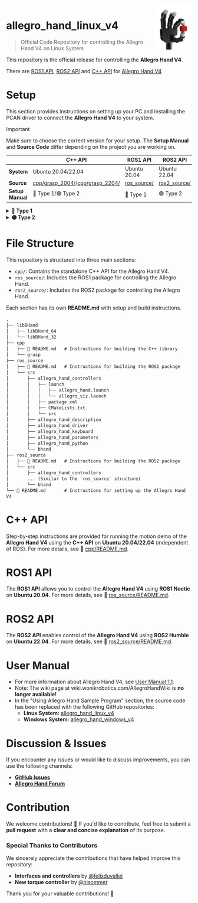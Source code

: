 <img align="right" width="20%" height="20%" src="./asset/allegrohand_v4.png">

# allegro_hand_linux_v4
> Official Code Repository for controlling the Allegro Hand V4 on Linux System

This repository is the official release for controlling the **Allegro Hand V4**.

There are [ROS1 API](./ros_source/), [ROS2 API](./ros2_source) and [C++ API](./cpp/) for [Allegro Hand V4](https://www.allegrohand.com/ah-v4-main)

# Setup

This section provides instructions on setting up your PC and installing the PCAN driver to connect the **Allegro Hand V4** to your system.

> [!IMPORTANT]
> Make sure to choose the correct version for your setup. The **Setup Manual** and **Source Code** differ depending on the project you are working on.

<!--
|  | **C++ API** | **ROS1 API** | **ROS2 API** |
|---|------------|-------------|-------------|
| **System** | Ubuntu 20.04 | Ubuntu 20.04 | Ubuntu 22.04 |
| **Source** | [cpp/](./cpp/) | [ros_source/](./ros_source/) | [ros2_source/](./ros2_source/) |
| **Setup Manual** | 🔵 Type 1 | 🔵 Type 1 | 🟣 Type 2 |
-->

|  | **C++ API** | **ROS1 API** | **ROS2 API** |
|---|------------|-------------|-------------|
| **System** | Ubuntu 20.04/22.04 | Ubuntu 20.04 | Ubuntu 22.04 |
| **Source** | [cpp/grasp_2004/](./cpp/grasp_2004/)/[cpp/grasp_2204/](./cpp/grasp_2004/) | [ros_source/](./ros_source/) | [ros2_source/](./ros2_source/) |
| **Setup Manual** | 🔵 Type 1/🟣 Type 2 | 🔵 Type 1 | 🟣 Type 2 |

<details>
<summary><b>🔵 Type 1</b></summary>

## Project Setup of Type 1

### 1. Install Ubuntu 20.04

- **Download & Create Bootable USB**
   - Get the [Ubuntu 20.04 LTS ISO](https://releases.ubuntu.com/focal/).
   - Use [Rufus](https://rufus.ie/) (Windows) or [Etcher](https://www.balena.io/etcher/) (macOS/Linux) to create a bootable USB.
- **Install Ubuntu**
   - Boot from the USB and follow the installation steps (language, keyboard, disk setup, user info).
   - Reboot after installation.


### 2. `libBHand` Installation

- Check your system architecture:
  ```bash
  getconf LONG_BIT
  ```
  This will determine whether you need the 32-bit or 64-bit version.

- Navigate to the `libBHand/libBHand_{32|64}` directory and install `libBHand`:
  ```bash
  cd libBHand/libBHand_{32|64}
  sudo make install
  sudo ldconfig
  ```

- If you need to **uninstall** `libBHand`, navigate to the `libBHand_{32|64}` directory and run:
  ```bash
  sudo make uninstall
  sudo ldconfig
  ```

- The library source can also be downloaded from the [Grasping Library for Linux](https://www.allegrohand.com/ah-v4-grasping-library-for-linux).
  - Click the button to download.
  - Locate `LibBHand_32.zip` or `LibBHand_64.zip` (found in the `/Allegro Hand V4 | File` folder).
  - Unzip the source file and install it according to the instructions above.

### 3. Install the PCAN Driver

> Before using the hand, you must install the **PCAN drivers**. These instructions assume you are using a **Peak Systems PCAN-USB adapter**.

- **Install dependencies:**
  ```bash
  sudo apt-get install libpopt-dev ros-noetic-libpcan
  ```

- **Download the latest drivers:**
  [Peak-System Linux Driver](http://www.peak-system.com/fileadmin/media/linux/index.htm#download)

- **Install the drivers:**
  ```bash
  make clean; make NET=NO_NETDEV_SUPPORT
  sudo make install
  sudo /sbin/modprobe pcan
  ```

- **Verify installation:**
  Run the following command to check if the interface is installed correctly. You should see streaming output.
  ```bash
  cat /proc/pcan
  ```

- **Check for available interfaces:**
  When the hand is connected, you should see `pcanusb0` or `pcanusbN` (`N` can be any number).
  ```bash
  ls -l /dev/pcan*
  ```

  - If no files are listed, try running the following command from the **downloaded PCAN driver folder**. It manually creates the device files if the system has not done so automatically.
    ```bash
    sudo ./driver/pcan_make_devices 2
    ```

- **(Optional) CAN Communication Tutorial**
  - If you are not familiar with PCAN, refer to the [CAN Communication Tutorial](https://www.allegrohand.com/ah-v4-can-communication).

</details>

<details>
<summary><b>🟣 Type 2</b></summary>

## Project Setup of Type 2

### 1. Install Ubuntu 22.04

- **Download & Create Bootable USB**
   - Get the [Ubuntu 22.04 LTS ISO](https://releases.ubuntu.com/jammy/).
   - Use [Rufus](https://rufus.ie/) (Windows) or [Etcher](https://www.balena.io/etcher/) (macOS/Linux) to create a bootable USB.
- **Install Ubuntu**
   - Boot from the USB and follow the installation steps (language, keyboard, disk setup, user info).
   - Reboot after installation.

### 2. `libBHand` Installation

- `BHandLib` is located in `/src/bhand/lib/libBHand.so`.
- By default, the library is compiled for **64-bit** systems. If your system is **32-bit**, replace the `/lib` folder with the appropriate version.

- Library Structure:
  ```bash
  src/
  └── bhand/
      ├── include/bhand/
      ├── lib/
      │   └── libBHand.so  # Default (64-bit) used when building the source
      ├── libBHand_32/lib/
      │   └── libBHand.so  # Replace with this if using a 32-bit system
      └── libBHand_64/lib/
          └── libBHand.so  # Replace with this if using a 64-bit system
  ```

### 3. ROS 2 and PCAN Support

- ROS 2 no longer supports **PCAN**. Instead, use `can-utils` for **SocketCAN**:
  ```bash
  sudo apt install can-utils
  ```

</details>


# File Structure

This repository is structured into three main sections:
- `cpp/`: Contains the standalone C++ API for the Allegro Hand V4.
- `ros_source/`: Includes the ROS1 package for controlling the Allegro Hand.
- `ros2_source/`: Includes the ROS2 package for controlling the Allegro Hand.

Each section has its own **README.md** with setup and build instructions.

```
.
├── libBHand
│   ├── libBHand_64
│   └── libBHand_32
├── cpp
│   ├── 📃 README.md   # Instructions for building the C++ library
│   └── grasp
├── ros_source
│   ├── 📃 README.md   # Instructions for building the ROS1 package
│   └── src
│       ├── allegro_hand_controllers
│       │   ├── launch
│       │   │   ├── allegro_hand.launch
│       │   │   └── allegro_viz.launch
│       │   ├── package.xml
│       │   ├── CMakeLists.txt
│       │   └── src
│       ├── allegro_hand_description
│       ├── allegro_hand_driver
│       ├── allegro_hand_keyboard
│       ├── allegro_hand_parameters
│       ├── allegro_hand_python
│       └── bhand
├── ros2_source
│   ├── 📃 README.md   # Instructions for building the ROS2 package
│   └── src
│       ├── allegro_hand_controllers
│       ... (Similar to the `ros_source` structure)
│       └── bhand
└── 📃 README.md       # Instructions for setting up the Allegro Hand V4
```

# C++ API

Step-by-step instructions are provided for running the motion demo of the **Allegro Hand V4** using the **C++ API** on **Ubuntu 20.04/22.04** (independent of ROS).
For more details, see 📃 [cpp/README.md](./cpp/README.md).

# ROS1 API

The **ROS1 API** allows you to control the **Allegro Hand V4** using **ROS1 Noetic** on **Ubuntu 20.04**.
For more details, see 📃 [ros_source/README.md](./ros_source/README.md).

# ROS2 API

The **ROS2 API** enables control of the **Allegro Hand V4** using **ROS2 Humble** on **Ubuntu 22.04**.
For more details, see 📃 [ros2_source/README.md](./ros2_source/README.md).


# User Manual

- For more information about Allegro Hand V4, see [User Manual 1.1](./asset/Allegro%20Hand%20V4_Users%20Manual_1.1.pdf).
- Note: The wiki page at wiki.wonikrobotics.com/AllegroHandWiki is **no longer available!**
- In the "Using Allegro Hand Sample Program" section, the source code has been replaced with the following GitHub repositories:
  - **Linux System:** [allegro_hand_linux_v4](https://github.com/Wonikrobotics-git/allegro_hand_linux_v4)
  - **Windows System:** [allegro_hand_windows_v4](https://github.com/Wonikrobotics-git/allegro_hand_windows_v4)


# Discussion & Issues

If you encounter any issues or would like to discuss improvements, you can use the following channels:

- [**GitHub Issues**](https://github.com/Wonikrobotics-git/allegro_hand_linux_v4/issues)
- [**Allegro Hand Forum**](https://allegrohand.com/forum)


# Contribution

We welcome contributions! 🚀
If you'd like to contribute, feel free to submit a **pull request** with a **clear and concise explanation** of its purpose.

### **Special Thanks to Contributors**

We sincerely appreciate the contributions that have helped improve this repository:

- **Interfaces and controllers** by [@felixduvallet](https://github.com/felixduvallet)
- **New torque controller** by [@nisommer](https://github.com/nisommer)

Thank you for your valuable contributions! 🙌

